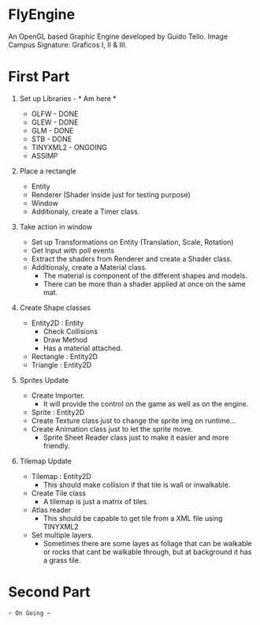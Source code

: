 # FlyEngine
 An OpenGL based Graphic Engine developed by Guido Tello.
 Image Campus Signature: Graficos I, II & III.

# First Part
 1) Set up Libraries - * Am here * 
    * GLFW - DONE
    * GLEW - DONE
    * GLM - DONE
    * STB - DONE
    * TINYXML2 - ONGOING
    * ASSIMP
 
 2) Place a rectangle
    * Entity
    * Renderer (Shader inside just for testing purpose)
    * Window
    * Additionaly, create a Timer class.

 3) Take action in window
    * Set up Transformations on Entity (Translation, Scale, Rotation)
    * Get Input with poll events
    * Extract the shaders from Renderer and create a Shader class.
    * Additionaly, create a Material class.
        - The material is component of the different shapes and models.
        - There can be more than a shader applied at once on the same mat.

 4) Create Shape classes
    * Entity2D : Entity
        - Check Collisions 
        - Draw Method
        - Has a material attached. 
    * Rectangle : Entity2D
    * Triangle : Entity2D

 5) Sprites Update
    * Create Importer. 
        - It will provide the control on the game as well as on the engine.
    * Sprite : Entity2D
    * Create Texture class just to change the sprite img on runtime...
    * Create Animation class just to let the sprite move.
        - Sprite Sheet Reader class just to make it easier and more friendly.

 6) Tilemap Update
    * Tilemap : Entity2D
        - This should make collision if that tile is wall or inwalkable.
    * Create Tile class
        - A tilemap is just a matrix of tiles. 
    * Atlas reader 
        - This should be capable to get tile from a XML file using TINYXML2 
    * Set multiple layers.
        - Sometimes there are some layes as foliage that can be walkable or rocks that cant be walkable through, but at background it has a grass tile.


# Second Part
    ~ On Going ~